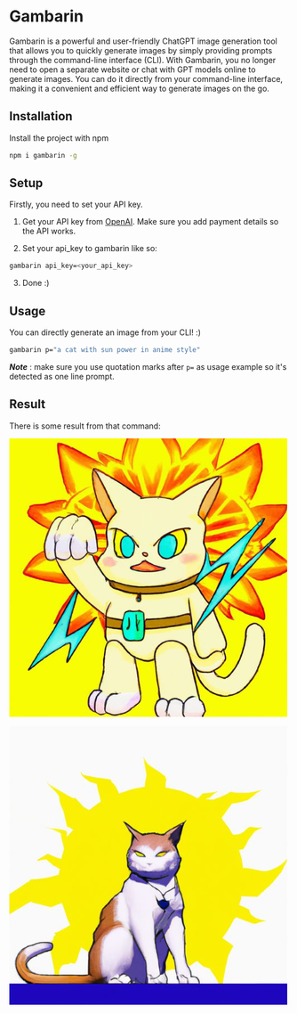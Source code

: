 # Gambarin

Gambarin is a powerful and user-friendly ChatGPT image generation tool that allows you to quickly generate images by simply providing prompts through the command-line interface (CLI). With Gambarin, you no longer need to open a separate website or chat with GPT models online to generate images. You can do it directly from your command-line interface, making it a convenient and efficient way to generate images on the go.


## Installation

Install the project with npm

```bash
npm i gambarin -g
```

## Setup
Firstly, you need to set your API key.

1. Get your API key from [OpenAI](https://platform.openai.com/account/api-keys). Make sure you add payment details so the API works.

2. Set your api_key to gambarin like so:
```bash
gambarin api_key=<your_api_key>
```

3. Done :)
   
## Usage

You can directly generate an image from your CLI! :)

```bash
gambarin p="a cat with sun power in anime style"
```

***Note*** : make sure you use quotation marks after `p=` as usage example so it's detected as one line prompt.

## Result

There is some result from that command:

![alt image1](./img/img1.jpg)

![alt image2](./img/img2.jpg)


